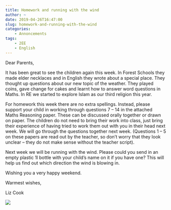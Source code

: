 ```yaml
---
title: Homework and running with the wind
author: ~
date: 2019-04-26T16:47:00
slug: homework-and-running-with-the-wind
categories:
    - Annoncements
tags:
    - 2EE
    - English
---
```



Dear Parents,

It has been great to see the children again this week. In Forest Schools they made elder necklaces and in English they wrote about a special place. They thought up questions about our new topic of the weather.  They played coins, gave change for cakes and learnt how to answer word questions in Maths. In RE we started to explore Islam as our third religion this year.

For homework this week there are no extra spellings. Instead, please support your child in working through questions 7 – 14 in the attached Maths Reasoning paper.  These can be discussed orally together or drawn on paper.  The children do not need to bring their work into class, just bring their experience of having tried to work them out with you in their head next week.  We will go through the questions together next week.  (Questions 1 – 5 on these papers are read out by the teacher, so don’t worry that they look unclear – they do not make sense without the teacher script).  

Next week we will be running with the wind.  Please could you send in an empty plastic 1l bottle with your child’s name on it if you have one?  This will help us find out which direction the wind is blowing in.

Wishing you a very happy weekend.

Warmest wishes,

Liz Cook

[![](/images/mathsPaper.png)](/images/mathsPaper.pdf)